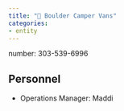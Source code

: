 ```yaml
---
title: "🏢 Boulder Camper Vans"
categories:
- entity
---
```

number: 303-539-6996

## Personnel
- Operations Manager: Maddi